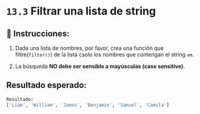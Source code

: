 # `13.3` Filtrar una lista de string

## 📝 Instrucciones:

1. Dada una lista de nombres, por favor, crea una función que filtre(`filter()`) de la lista csolo los nombres que contengan el string `am`.

2. La búsqueda **NO debe ser sensible a mayúsculas (case sensitive)**.


## Resultado esperado:

```py
Resultado:
['Liam', 'William', 'James', 'Benjamin', 'Samuel', 'Camila']
```